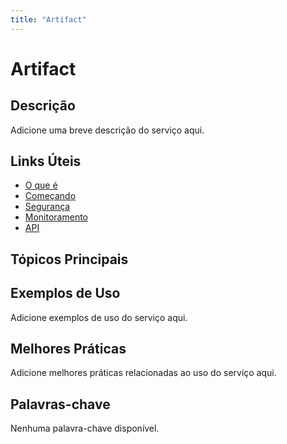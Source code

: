 ```yaml
---
title: "Artifact"
---
```


# Artifact

## Descrição

Adicione uma breve descrição do serviço aqui.

## Links Úteis

- [O que é](https://docs.aws.amazon.com/artifact/latest/ug/what-is.html)
- [Começando](https://docs.aws.amazon.com/artifact/latest/ug/getting-started.html)
- [Segurança](https://docs.aws.amazon.com/artifact/latest/ug/security.html)
- [Monitoramento](https://docs.aws.amazon.com/artifact/latest/ug/monitoring.html)
- [API](https://docs.aws.amazon.com/artifact/latest/ug/api.html)

## Tópicos Principais



## Exemplos de Uso

Adicione exemplos de uso do serviço aqui.

## Melhores Práticas

Adicione melhores práticas relacionadas ao uso do serviço aqui.

## Palavras-chave

Nenhuma palavra-chave disponível.
